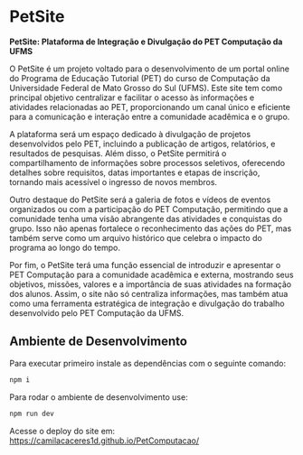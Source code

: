 # PetSite
**PetSite: Plataforma de Integração e Divulgação do PET Computação da UFMS**

O PetSite é um projeto voltado para o desenvolvimento de um portal online do Programa de Educação Tutorial (PET) do curso de Computação da Universidade Federal de Mato Grosso do Sul (UFMS). Este site tem como principal objetivo centralizar e facilitar o acesso às informações e atividades relacionadas ao PET, proporcionando um canal único e eficiente para a comunicação e interação entre a comunidade acadêmica e o grupo.

A plataforma será um espaço dedicado à divulgação de projetos desenvolvidos pelo PET, incluindo a publicação de artigos, relatórios, e resultados de pesquisas. Além disso, o PetSite permitirá o compartilhamento de informações sobre processos seletivos, oferecendo detalhes sobre requisitos, datas importantes e etapas de inscrição, tornando mais acessível o ingresso de novos membros.

Outro destaque do PetSite será a galeria de fotos e vídeos de eventos organizados ou com a participação do PET Computação, permitindo que a comunidade tenha uma visão abrangente das atividades e conquistas do grupo. Isso não apenas fortalece o reconhecimento das ações do PET, mas também serve como um arquivo histórico que celebra o impacto do programa ao longo do tempo.

Por fim, o PetSite terá uma função essencial de introduzir e apresentar o PET Computação para a comunidade acadêmica e externa, mostrando seus objetivos, missões, valores e a importância de suas atividades na formação dos alunos. Assim, o site não só centraliza informações, mas também atua como uma ferramenta estratégica de integração e divulgação do trabalho desenvolvido pelo PET Computação da UFMS.

## Ambiente de Desenvolvimento 

Para executar primeiro instale as dependências com o seguinte comando:

```bash
npm i
```
Para rodar o ambiente de desenvolvimento use: 

```bash
npm run dev
```

Acesse o deploy do site em: https://camilacaceres1d.github.io/PetComputacao/

